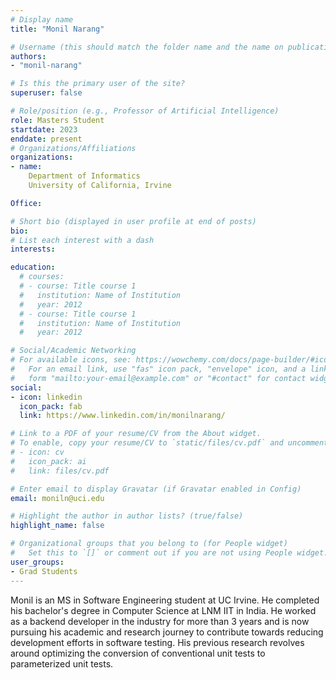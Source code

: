 ```yaml
---
# Display name
title: "Monil Narang"

# Username (this should match the folder name and the name on publications)
authors:
- "monil-narang"

# Is this the primary user of the site?
superuser: false

# Role/position (e.g., Professor of Artificial Intelligence)
role: Masters Student
startdate: 2023
enddate: present
# Organizations/Affiliations
organizations:
- name: 
    Department of Informatics
    University of California, Irvine

Office:

# Short bio (displayed in user profile at end of posts)
bio: 
# List each interest with a dash
interests:

education:
  # courses:
  # - course: Title course 1
  #   institution: Name of Institution
  #   year: 2012
  # - course: Title course 1
  #   institution: Name of Institution
  #   year: 2012

# Social/Academic Networking
# For available icons, see: https://wowchemy.com/docs/page-builder/#icons
#   For an email link, use "fas" icon pack, "envelope" icon, and a link in the
#   form "mailto:your-email@example.com" or "#contact" for contact widget.
social:
- icon: linkedin
  icon_pack: fab
  link: https://www.linkedin.com/in/monilnarang/

# Link to a PDF of your resume/CV from the About widget.
# To enable, copy your resume/CV to `static/files/cv.pdf` and uncomment the lines below.
# - icon: cv
#   icon_pack: ai
#   link: files/cv.pdf

# Enter email to display Gravatar (if Gravatar enabled in Config)
email: moniln@uci.edu

# Highlight the author in author lists? (true/false)
highlight_name: false

# Organizational groups that you belong to (for People widget)
#   Set this to `[]` or comment out if you are not using People widget.
user_groups:
- Grad Students
---
```

Monil is an MS in Software Engineering student at UC Irvine. He completed his bachelor's degree in Computer Science at LNM IIT in India. He worked as a backend developer in the industry for more than 3 years and is now pursuing his academic and research journey to contribute towards reducing development efforts in software testing. His previous research revolves around optimizing the conversion of conventional unit tests to parameterized unit tests.
